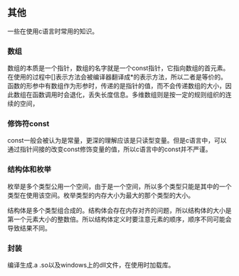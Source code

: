 ## 其他
一些在使用c语言时常用的知识。
### 数组
数组的本质是一个指针，数组的名字就是一个const指针，它指向数组的首元素。在使用的过程中[]表示方法会被编译器翻译成\*的表示方法，所以二者是等价的。函数的形参中有数组作为形参时，传递的是指针的值，而不会传递数组的大小，因此数组在函数调用时会退化，丢失长度信息。多维数组则是按一定的规则组织的连续的空间，

### 修饰符const
const一般会被认为是常量，更深的理解应该是只读型变量。但是c语言中，可以通过指针间接的改变const修饰变量的值，所以c语言中的const并不严谨。

### 结构体和枚举
枚举是多个类型公用一个空间，由于是一个空间，所以多个类型只能是其中的一个类型在使用该空间。枚举类型的内存大小为最大的那个类型的大小。

结构体是多个类型组合成的。结构体会存在内存对齐的问题，所以结构体的大小是第一个元素大小的整数倍。所以结构体定义时要注意元素的顺序，顺序不同可能会导致结果不同。

### 封装
编译生成.a .so以及windows上的dll文件，在使用时加载库。